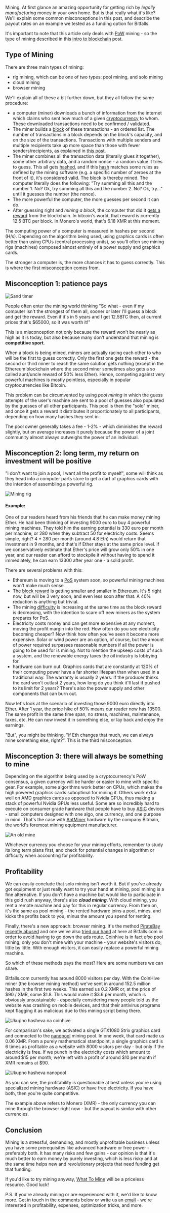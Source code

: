 Mining. At first glance an amazing opportunity for getting rich by _legally manufacturing_ money in your own home. But is that really what it's like? We'll explain some common misconceptions in this post, and describe the payout rates on an example we tested as a funding option for Bitfalls.

It's important to note that this article only deals with [PoW] mining - so the type of mining described in this [intro to blockchain][bc] post.

## Type of Mining

There are three main types of mining:

- rig mining, which can be one of two types: pool mining, and solo mining
- cloud mining
- browser mining

We'll explain all of these a bit further down, but they all follow the same procedure:

- a computer (miner) downloads a bunch of information from the internet which claims who sent how much of a given [cryptocurrency][cc] to whom. These downloaded transactions need to be confirmed / validated.
- The miner builds a [block] of these transactions - an ordered list. The number of transactions in a block depends on the block's capacity, and on the size of the transactions. Transactions with multiple senders and multiple recipients take up more space than those with fewer senders/recipients, as explained in [this post][blockex].
- The miner combines all the transaction data (literally glues it together), some other arbitrary data, and a random nonce - a random value it tries to guess. This all gets [hashed][algo], and if this [hash] matches some rules as defined by the mining software (e.g. a specific number of zeroes at the front of it), it's considered valid. The block is thereby mined. The computer literally does the following: "Try summing all this and the number 1. No? Ok, try summing all this and the number 2. No? Ok, try..." until it guesses the number (the nonce). 
- The more powerful the computer, the more guesses per second it can do.
- After guessing right and _mining a block_, the computer that did it [gets a reward][bw] from the blockchain. In bitcoin's world, that reward is currently 12.5 BTC per block. In Monero's world, that's 6.18 XMR at this moment.

The computing power of a computer is measured in hashes per second (H/s). Depending on the algorithm being used, using graphics cards is often better than using CPUs (central processing units), so you'll often see mining rigs (machines) composed almost entirely of a power supply and graphics cards.

The stronger a computer is, the more chances it has to guess correctly. This is where the first misconception comes from.

## Misconception 1: patience pays

![Sand timer](https://bitfalls.com/wp-content/uploads/2017/10/01.jpg)

People often enter the mining world thinking "So what - even if my computer isn't the strongest of them all, sooner or later I'll guess a block and get the reward. Even if it's in 5 years and I get 12.5BTC then, at current prices that's $65000, so it was worth it!"

This is a misconception not only because the reward won't be nearly as high as it is today, but also because many don't understand that mining is **competitive sport**.

When a block is being mined, miners are actually racing each other to who will be the first to guess correctly. Only the first one gets the reward - the second or third miner to reach the same solution gets nothing (except in the Ethereum blockchain where the second miner sometimes also gets a so called aunt/uncle reward of 50% less Ether). Hence, competing against very powerful machines is mostly pointless, especially in popular cryptocurrencies like Bitcoin.

This problem can be circumvented by using _pool mining_ in which the guess attempts of the user's machine are sent to a pool of guesses also populated by the guesses of all other participants. This pool is then the "solo" miner, and once it gets a reward it distributes it proportionately to all participants, depending on how many hashes they sent in.

The pool owner generally takes a fee - 1-2% - which diminishes the reward slightly, but on average increases it purely because the power of a joint community almost always outweighs the power of an individual.

## Misconception 2: long term, my return on investment will be positive

"I don't want to join a pool, I want all the profit to myself", some will think as they head into a computer parts store to get a cart of graphics cards with the intention of assembling a powerful rig.

![Mining rig](https://bitfalls.com/wp-content/uploads/2017/10/02.jpg)

#### Example:

One of our readers heard from his friends that he can make money mining Ether. He had been thinking of investing 9000 euro to buy 4 powerful mining machines. They told him the earning potential is 330 euro per month per machine, or 280 when they subtract 50 for electricity costs. Seems simple, right? 4 * 280 per month (around 4.8 Eth) would return that investment in 9 months, and that's if Ether stays at the same price level. If we conservatively estimate that Ether's price will grow only 50% in one year, and our reader can afford to stockpile it without having to spend it immediately, he can earn 13300 after year one - a solid profit.

There are several problems with this:

- Ethereum is moving to a [PoS] system soon, so powerful mining machines won't make much sense
- The [block reward][bw] is getting smaller and smaller in Ethereum. It's 5 right now, but will be 3 very soon, and even less soon after that. A 40% reduction is anything but trivial.
- The mining [difficulty][bd] is increasing at the same time as the block reward is decreasing, with the intention to scare off new miners as the system prepares for PoS.
- Electricity costs money and can get more expensive at any moment, moving the profit margin into the red. How often do you see electricity becoming cheaper? Now think how often you've seen it become more expensive. Solar or wind power are an option, of course, but the amount of power required surpasses reasonable numbers if all the power is going to be used for is mining. Not to mention the upkeep costs of such a system, and the renewable energy taxes the oil industry is lobbying for.
- hardware can burn out. Graphics cards that are constantly at 120% of their computing power have a far shorter lifespan than when used in a traditional way. The warranty is usually 2 years. If the producer thinks the card won't outlast 2 years, how long do you think it'll last if pushed to its limit for 2 years? There's also the power supply and other components that can burn out.

Now let's look at the scenario of investing those 9000 euro directly into Ether. After 1 year, the price hike of 50% means our reader now has 13500. The same profit in the same time span, no stress, machines, maintenance, taxes, etc. He can now invest it in something else, or lay back and enjoy the earnings.

"But", you might be thinking, "if Eth changes that much, we can always mine something else, right?". This is the third misconception.

## Misconception 3: there will always be something to mine

Depending on the algorithm being used by a cryptocurrency's PoW consensus, a given currency will be harder or easier to mine with specific gear. For example, some algorithms work better on CPUs, which makes the high powered graphics cards suboptimal for mining it. Others work extra well on AMD graphics cards as opposed to Nvidia GPUs, thus making a stack of powerful Nvidia GPUs less useful. Some are so incredibly hard to execute on consumer grade hardware that people have to buy [ASIC] devices - small computers designed with one algo, one currency, and one purpose in mind. That's the case with [AntMiner][am] hardware by the company Bitmain, the world's foremost mining equipment manufacturer.

![An old mine](https://bitfalls.com/wp-content/uploads/2017/10/03.jpg)

Whichever currency you choose for your mining efforts, remember to study its long term plans first, and check for potential changes in algorithm or difficulty when accounting for profitability.

## Profitability

We can easily conclude that solo mining isn't worth it. But if you've already got equipment or just really want to try your hand at mining, pool mining is a fine alternative. If you don't have a machine but would like to participate in this gold rush anyway, there's also **_cloud mining_**. With cloud mining, you rent a remote machine and pay for this in regular currency. From then on, it's the same as pool mining - the rented hardware joins a pool, mines, and kicks the profits back to you, minus the amount you spend for renting.

Finally, there's a new approach: browser mining. It's the method [PirateBay recently abused][tpb] and one we've also [tried our hand][money] at here at Bitfalls.com in order to avoid having to go down the ads route. Coinhive is in fact *also* pool mining, only you don't mine with your machine - your website's visitors do, little by little. With enough visitors, it can easily replace a powerful mining machine.

So which of these methods pays the most? Here are some numbers we can share.

Bitfalls.com currently has around 8000 visitors per day. With the CoinHive miner (the browser mining method) we've sent in around 152.5 million hashes in the first two weeks. This earned us 0.2 XMR or, at the price of $90 / XMR, some $1.8. This would make it $3.6 per month, which is obviously unsustainable - especially considering many people told us the website was crashing on mobile devices, and that their antivirus programs kept flagging it as malicious due to this mining script being there.

![Ukupno hasheva na coinhive](https://bitfalls.com/wp-content/uploads/2017/10/04-1.png)
  
For comparison's sake, we activated a single GTX1080 Strix graphics card and connected to the [nanopool] mining pool. In one week, that card made us 0.06 XMR. From a purely mathematical standpoint, a single graphics card is 6 times as profitable as a website with 8000 visitors per day - but only if the electricity is free. If we punch in the electricity costs which amount to around $15 per month, we're left with a profit of around $10 per month if XMR remains at $90.
  
![Ukupno hasheva nanopool](https://bitfalls.com/wp-content/uploads/2017/10/05-1.png)
    
As you can see, the profitability is questionable at best unless you're using specialized mining hardware (ASIC) or have free electricity. If you have both, then you're quite competitive.
  
The example above refers to Monero (XMR) - the only currency you can mine through the browser right now - but the payout is similar with other currencies.

## Conclusion

Mining is a stressful, demanding, and mostly unprofitable business unless you have some prerequisites like advanced hardware or free power - preferably both. It has many risks and few gains - our opinion is that it's much better to earn money by purely investing, which is less risky and at the same time helps new and revolutionary projects that need funding get that funding.

If you'd like to try mining anyway, [What To Mine][wtm] will be a priceless resource. Good luck!

P.S. If you're already mining or are experienced with it, we'd like to know more. Get in touch in the comments below or write us an [email][mail] - we're interested in profitability, expenses, optimization tricks, and more.

[bc]: https://bitfalls.com/hr/2017/08/20/blockchain-explained-blockchain-works/
[cc]: https://bitfalls.com/hr/2017/08/20/cryptocurrency/
[block]: https://bitfalls.com/hr/glossary/#block
[blockex]: https://bitfalls.com/hr/2017/10/03/read-bitcoin-blockchain-data-blockexplorer/
[hash]: https://bitfalls.com/hr/glossary/#hash
[algo]: https://bitfalls.com/hr/glossary/#sha-256
[bw]: https://bitfalls.com/hr/glossary/#block-reward
[pos]: https://bitfalls.com/hr/glossary/#pos
[pow]: https://bitfalls.com/hr/glossary/#pow
[bd]: https://bitfalls.com/glossary/#difficulty
[mail]: mailto:contact@bitfalls.com
[wtm]: http://whattomine.com
[asic]: https://bitfalls.com/hr/glossary/#asic
[am]: https://www.bitmain.com/
[tpb]: https://bitfalls.com/hr/2017/09/17/thepiratebay-steals-cpu-mine-cryptocurrency/
[money]: https://bitfalls.com/hr/money/
[nanopool]: https://xmr.nanopool.org